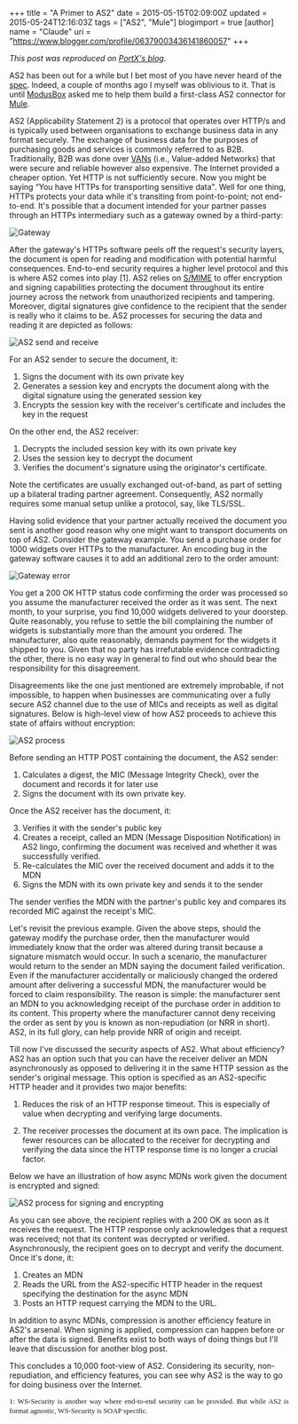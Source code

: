+++
title = "A Primer to AS2"
date = 2015-05-15T02:09:00Z
updated = 2015-05-24T12:16:03Z
tags = ["AS2", "Mule"]
blogimport = true 
[author]
	name = "Claude"
	uri = "https://www.blogger.com/profile/06379003436141860057"
+++

*This post was reproduced on [PortX's blog](https://portx.io/what-is-as2/)*.

AS2 has been out for a while but I bet most of you have never heard of the [spec](http://www.ietf.org/rfc/rfc4130.txt). Indeed, 
a couple of months ago I myself was oblivious to it. That is until [ModusBox](http://www.modusbox.com/) asked me to help 
them build a first-class AS2 connector for [Mule](http://www.mulesoft.com/platform/soa/mule-esb-open-source-esb).

AS2 (Applicability Statement 2) is a protocol that operates over HTTP/s and is typically 
used between organisations to exchange business data in any format securely. The exchange of 
business data for the purposes of purchasing goods and services is commonly referred to as B2B. 
Traditionally, B2B was done over [VANs](https://en.wikipedia.org/wiki/Value-added_network) (i.e., Value-added Networks) that were secure and reliable 
however also expensive. The Internet provided a cheaper option. Yet HTTP is not sufficiently secure. 
Now you might be saying “You have HTTPs for transporting sensitive data". Well for one thing, 
HTTPs protects your data while it's transiting from point-to-point; not end-to-end. It's possible 
that a document intended for your partner passes through an HTTPs intermediary such as a 
gateway owned by a third-party:

![Gateway](/images/gateway.png)

After the gateway's HTTPs software peels off the request's security layers, the document is 
open for reading and modification with potential harmful consequences. End-to-end security 
requires a higher level protocol and this is where AS2 comes into play [1]. AS2 relies on 
[S/MIME](http://www.ietf.org/rfc/rfc3851.txt) to offer encryption and signing capabilities protecting the document throughout its 
entire journey across the network from unauthorized recipients and tampering. Moreover, 
digital signatures give confidence to the recipient that the sender is really who it claims 
to be. AS2 processes for securing the data and reading it are depicted as follows:

![AS2 send and receive](/images/as2-send-receive.png)

For an AS2 sender to secure the document, it:

1. Signs the document with its own private key
2. Generates a session key and encrypts the document along with the digital signature using the generated session key
3. Encrypts the session key with the receiver's certificate and includes the key in the request

On the other end, the AS2 receiver:

1. Decrypts the included session key with its own private key
2. Uses the session key to decrypt the document
3. Verifies the document's signature using the originator's certificate.

Note the certificates are usually exchanged out-of-band, as part of setting up a bilateral 
trading partner agreement. Consequently, AS2 normally requires some manual setup unlike a 
protocol, say, like TLS/SSL.

Having solid evidence that your partner actually received the document you sent is another 
good reason why one might want to transport documents on top of AS2. Consider the gateway example. 
You send a purchase order for 1000 widgets over HTTPs to the manufacturer. An encoding bug 
in the gateway software causes it to add an additional zero to the order amount:

![Gateway error](/images/gateway-error.png)

You get a 200 OK HTTP status code confirming the order was processed so you assume the 
manufacturer received the order as it was sent. The next month, to your surprise, you 
find 10,000 widgets delivered to your doorstep. Quite reasonably, you refuse to settle 
the bill complaining the number of widgets is substantially more than the amount you ordered. 
The manufacturer, also quite reasonably, demands payment for the widgets it shipped to you. 
Given that no party has irrefutable evidence contradicting the other, there is no easy way 
in general to find out who should bear the responsibility for this disagreement.

Disagreements like the one just mentioned are extremely improbable, if not impossible, to 
happen when businesses are communicating over a fully secure AS2 channel due to the use of 
MICs and receipts as well as digital signatures. Below is high-level view of how AS2 proceeds 
to achieve this state of affairs without encryption:

![AS2 process](/images/as2-process.png)

Before sending an HTTP POST containing the document, the AS2 sender:

1. Calculates a digest, the MIC (Message Integrity Check), over the document and records it for later use
2. Signs the document with its own private key.

Once the AS2 receiver has the document, it:

3. Verifies it with the sender's public key
4. Creates a receipt, called an MDN (Message Disposition Notification) in AS2 lingo, confirming the document was received and whether it was successfully verified.
5. Re-calculates the MIC over the received document and adds it to the MDN
6. Signs the MDN with its own private key and sends it to the sender

The sender verifies the MDN with the partner's public key and compares its recorded MIC 
against the receipt's MIC.

Let's revisit the previous example. Given the above steps, should the gateway modify the 
purchase order, then the manufacturer would immediately know that the order was altered 
during transit because a signature mismatch would occur. In such a scenario, the manufacturer 
would return to the sender an MDN saying the document failed verification. Even if the manufacturer 
accidentally or maliciously changed the ordered amount after delivering a successful MDN, 
the manufacturer would be forced to claim responsibility. The reason is simple: the manufacturer 
sent an MDN to you acknowledging receipt of the purchase order in addition to its content. 
This property where the manufacturer cannot deny receiving the order as sent by you is known 
as non-repudiation (or NRR in short). AS2, in its full glory, can help provide NRR of origin and receipt.

Till now I've discussed the security aspects of AS2. What about efficiency? AS2 has an option 
such that you can have the receiver deliver an MDN asynchronously as opposed to delivering 
it in the same HTTP session as the sender's original message. This option is specified as 
an AS2-specific HTTP header and it provides two major benefits:

1. Reduces the risk of an HTTP response timeout. This is especially of value when decrypting and verifying large documents.

2. The receiver processes the document at its own pace. The implication is fewer resources can be allocated to the receiver for decrypting and verifying the data since the HTTP response time is no longer a crucial factor.

Below we have an illustration of how async MDNs work given the document is encrypted and signed:

![AS2 process for signing and encrypting](/images/as2-process-signed-encrypted.svg)

As you can see above, the recipient replies with a 200 OK as soon as it receives the request. 
The HTTP response only acknowledges that a request was received; not that its content was 
decrypted or verified. Asynchronously, the recipient goes on to decrypt and verify the document. 
Once it's done, it:

1. Creates an MDN
2. Reads the URL from the AS2-specific HTTP header in the request specifying the destination for the async MDN
3. Posts an HTTP request carrying the MDN to the URL.

In addition to async MDNs, compression is another efficiency feature in AS2's arsenal. When 
signing is applied, compression can happen before or after the data is signed. Benefits exist 
to both ways of doing things but I'll leave that discussion for another blog post.

This concludes a 10,000 foot-view of AS2. Considering its security, non-repudiation, and 
efficiency features, you can see why AS2 is the way to go for doing business over the Internet. 

<div style="text-align: justify; line-height: 1.3;">
  <span style="font-family: Times, Times New Roman, serif; font-size: small;">
    <span class="num">1: WS-Security is another way where end-to-end security can be provided. But while AS2 is format agnostic, WS-Security is SOAP specific.</span>
  </span>
</div>